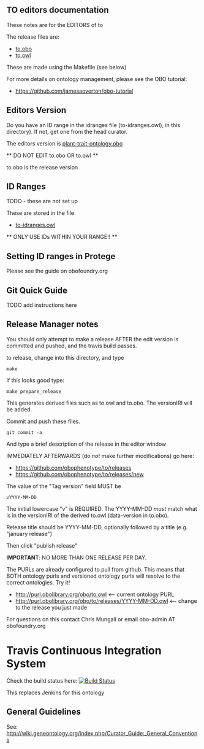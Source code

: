 ## TO editors documentation

These notes are for the EDITORS of to

The release files are:

 * [to.obo](to.obo)
 * [to.owl](to.owl)

These are made using the Makefile (see below)

For more details on ontology management, please see the OBO tutorial:

 * https://github.com/jamesaoverton/obo-tutorial

## Editors Version

Do you have an ID range in the idranges file (to-idranges.owl),
in this directory). If not, get one from the head curator. 

The editors version is [plant-trait-ontology.obo](plant-trait-ontology.obo)

** DO NOT EDIT to.obo OR to.owl **

to.obo is the release version

## ID Ranges

TODO - these are not set up

These are stored in the file

 * [to-idranges.owl](to-idranges.owl)

** ONLY USE IDs WITHIN YOUR RANGE!! **

## Setting ID ranges in Protege

Please see the guide on obofoundry.org
 
## Git Quick Guide

TODO add instructions here

## Release Manager notes

You should only attempt to make a release AFTER the edit version is
committed and pushed, and the travis build passes.

to release, change into this directory, and type

    make

If this looks good type:

    make prepare_release

This generates derived files such as to.owl and to.obo. The versionIRI
will be added.

Commit and push these files.

    git commit -a

And type a brief description of the release in the editor window

IMMEDIATELY AFTERWARDS (do *not* make further modifications) go here:

 * https://github.com/obophenotype/to/releases
 * https://github.com/obophenotype/to/releases/new

The value of the "Tag version" field MUST be

    vYYYY-MM-DD

The initial lowercase "v" is REQUIRED. The YYYY-MM-DD *must* match
what is in the versionIRI of the derived to.owl (data-version in
to.obo).

Release title should be YYYY-MM-DD, optionally followed by a title (e.g. "january release")

Then click "publish release"

__IMPORTANT__: NO MORE THAN ONE RELEASE PER DAY.

The PURLs are already configured to pull from github. This means that
BOTH ontology purls and versioned ontology purls will resolve to the
correct ontologies. Try it!

 * http://purl.obolibrary.org/obo/to.owl <-- current ontology PURL
 * http://purl.obolibrary.org/obo/to/releases/YYYY-MM-DD.owl <-- change to the release you just made

For questions on this contact Chris Mungall or email obo-admin AT obofoundry.org

# Travis Continuous Integration System

Check the build status here: [![Build Status](https://travis-ci.org/Planteome/to.svg?branch=master)](https://travis-ci.org/Planteome/to)

This replaces Jenkins for this ontology

## General Guidelines

See:
http://wiki.geneontology.org/index.php/Curator_Guide:_General_Conventions
